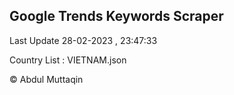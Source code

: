 

## Google Trends Keywords Scraper 
 
Last Update 28-02-2023 , 23:47:33

Country List :
VIETNAM.json



© Abdul Muttaqin 
